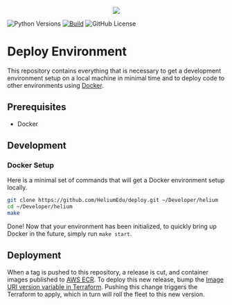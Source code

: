<p align="center"><img src="https://www.heliumedu.com/assets/img/logo_full_blue.png" /></p>

![Python Versions](https://img.shields.io/badge/python-%203.10%20|%203.11%20-blue)
[![Build](https://img.shields.io/github/actions/workflow/status/HeliumEdu/deploy/build.yml)](https://github.com/HeliumEdu/deploy/actions/workflows/build.yml)
![GitHub License](https://img.shields.io/github/license/heliumedu/deploy)

# Deploy Environment

This repository contains everything that is necessary to get a development environment setup on a local machine in
minimal time and to deploy code to other environments using [Docker](https://docs.docker.com/).

## Prerequisites

- Docker

## Development
### Docker Setup

Here is a minimal set of commands that will get a Docker environment setup locally.

```sh
git clone https://github.com/HeliumEdu/deploy.git ~/Developer/helium
cd ~/Developer/helium
make
```

Done! Now that your environment has been initialized, to quickly bring up Docker in the future, simply run `make start`.

## Deployment

When a tag is pushed to this repository, a release is cut, and container images published to
[AWS ECR](https://aws.amazon.com/ecr/). To deploy this new release, bump the [Image URI version variable in Terraform](https://github.com/HeliumEdu/deploy/blob/main/terraform/environments/prod/variables.tf#L1).
Pushing this change triggers the Terraform to apply, which in turn will roll the fleet to this new version.
